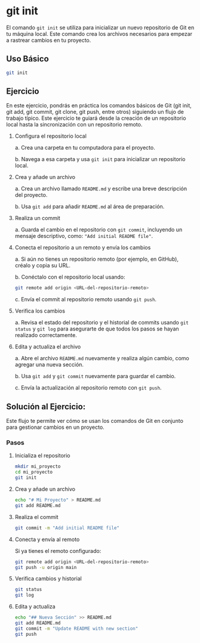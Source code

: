 # git init

El comando `git init` se utiliza para inicializar un nuevo repositorio de Git en tu máquina local. Este comando crea los archivos necesarios para empezar a rastrear cambios en tu proyecto.

## Uso Básico
```bash
git init
```

## Ejercicio

En este ejercicio, pondrás en práctica los comandos básicos de Git (git init, git add, git commit, git clone, git push, entre otros) siguiendo un flujo de trabajo típico. Este ejercicio te guiará desde la creación de un repositorio local hasta la sincronización con un repositorio remoto.

1. Configura el repositorio local

    a. Crea una carpeta en tu computadora para el proyecto.
    
    b. Navega a esa carpeta y usa `git init` para inicializar un repositorio local.

2. Crea y añade un archivo

    a. Crea un archivo llamado `README.md` y escribe una breve descripción del proyecto. 

    b. Usa `git add` para añadir `README.md` al área de preparación.

3. Realiza un commit

    a. Guarda el cambio en el repositorio con `git commit`, incluyendo un mensaje descriptivo, como: `"Add initial README file"`.

4. Conecta el repositorio a un remoto y envía los cambios

    a. Si aún no tienes un repositorio remoto (por ejemplo, en GitHub), créalo y copia su URL.

    b. Conéctalo con el repositorio local usando:

    ```bash
    git remote add origin <URL-del-repositorio-remoto>
    ```

    c. Envía el commit al repositorio remoto usando `git push`.

5. Verifica los cambios

    a. Revisa el estado del repositorio y el historial de commits usando `git status` y `git log` para asegurarte de que todos los pasos se hayan realizado correctamente.

6. Edita y actualiza el archivo

    a. Abre el archivo `README.md` nuevamente y realiza algún cambio, como agregar una nueva sección.

    b. Usa `git add` y `git commit` nuevamente para guardar el cambio.

    c. Envía la actualización al repositorio remoto con `git push`.

## Solución al Ejercicio:

Este flujo te permite ver cómo se usan los comandos de Git en conjunto para gestionar cambios en un proyecto.

### Pasos

1. Inicializa el repositorio

    ```bash
    mkdir mi_proyecto
    cd mi_proyecto
    git init
    ```

2. Crea y añade un archivo

    ```bash
    echo "# Mi Proyecto" > README.md
    git add README.md
    ```

3. Realiza el commit

    ```bash
    git commit -m "Add initial README file"
    ```

4. Conecta y envía al remoto

    Si ya tienes el remoto configurado:
  
    ```bash
    git remote add origin <URL-del-repositorio-remoto>
    git push -u origin main
    ```

5. Verifica cambios y historial

    ```bash
    git status
    git log
    ```

6. Edita y actualiza

    ```bash
    echo "## Nueva Sección" >> README.md
    git add README.md
    git commit -m "Update README with new section"
    git push
    ```